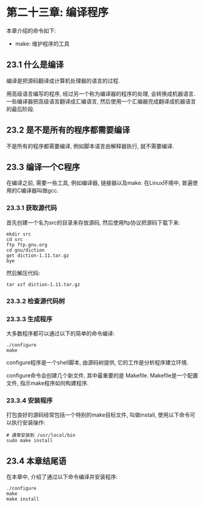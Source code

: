 # 第二十三章: 编译程序 #

本章介绍的命令如下:

- make: 维护程序的工具

## 23.1 什么是编译 ##

编译是把源码翻译成计算机处理器的语言的过程.

用高级语言编写的程序, 经过另一个称为编译器的程序的处理, 会转换成机器语言. 一些编译器把高级语言翻译成汇编语言, 然后使用一个汇编器完成翻译成机器语言的最后阶段.

## 23.2 是不是所有的程序都需要编译 ##

不是所有的程序都需要编译, 例如脚本语言由解释器执行, 就不需要编译.

## 23.3 编译一个C程序 ##

在编译之前, 需要一些工具, 例如编译器, 链接器以及make. 在Linux环境中, 普遍使用的C编译器叫做gcc.

### 23.3.1 获取源代码 ###

首先创建一个名为src的目录来存放源码, 然后使用ftp协议把源码下载下来:

```
mkdir src
cd src
ftp ftp.gnu.org
cd gnu/diction
get diction-1.11.tar.gz
bye
```

然后解压代码:

```
tar xzf diction-1.11.tar.gz
```

### 23.3.2 检查源代码树 ###

### 23.3.3 生成程序 ###

大多数程序都可以通过以下的简单的命令编译:

```
./configure
make
```

configure程序是一个shell脚本, 由源码树提供, 它的工作是分析程序建立环境.

configure命令会创建几个新文件, 其中最重要的是 Makefile. Makefile是一个配置文件, 指示make程序如何构建程序.

### 23.3.4 安装程序 ###

打包良好的源码经常包括一个特别的make目标文件, 叫做install, 使用以下命令可以执行安装操作:

```
# 通常安装到 /usr/local/bin
sudo make install
```

## 23.4 本章结尾语 ##

在本章中, 介绍了通过以下命令编译并安装程序:

```
./configure
make
make install
```
